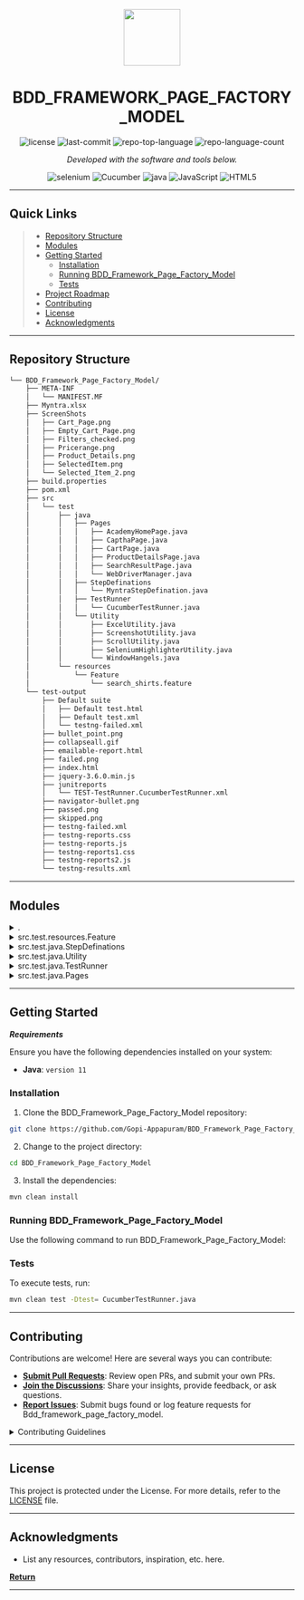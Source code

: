 <p align="center">
  <img src="https://cdn-icons-png.flaticon.com/512/6295/6295417.png" width="100" />
</p>
<p align="center">
    <h1 align="center">BDD_FRAMEWORK_PAGE_FACTORY_MODEL</h1>
</p>
<p align="center">
	<img src="https://img.shields.io/github/license/Gopi-Appapuram/BDD_Framework_Page_Factory_Model.git?style=flat&color=0080ff" alt="license">
	<img src="https://img.shields.io/github/last-commit/Gopi-Appapuram/BDD_Framework_Page_Factory_Model.git?style=flat&logo=git&logoColor=white&color=0080ff" alt="last-commit">
	<img src="https://img.shields.io/github/languages/top/Gopi-Appapuram/BDD_Framework_Page_Factory_Model.git?style=flat&color=0080ff" alt="repo-top-language">
	<img src="https://img.shields.io/github/languages/count/Gopi-Appapuram/BDD_Framework_Page_Factory_Model.git?style=flat&color=0080ff" alt="repo-language-count">
<p>
<p align="center">
		<em>Developed with the software and tools below.</em>
</p>
<p align="center">
	<img src="https://img.shields.io/badge/Selinum-%90EE90.svg?style=flat&logo=selenium&logoColor=white" alt="selenium">
   	 <img src="https://img.shields.io/badge/cucumber-%013220.svg?style=flat&logo=cucumber&logoColor=white" alt="Cucumber">
	<img src="https://img.shields.io/badge/java-%23ED8B00.svg?style=flat&logo=openjdk&logoColor=white" alt="java">
	<img src="https://img.shields.io/badge/JavaScript-F7DF1E.svg?style=flat&logo=JavaScript&logoColor=black" alt="JavaScript">
	<img src="https://img.shields.io/badge/HTML5-E34F26.svg?style=flat&logo=HTML5&logoColor=white" alt="HTML5">
</p>
<hr>

##  Quick Links

> - [ Repository Structure](#-repository-structure)
> - [ Modules](#-modules)
> - [ Getting Started](#-getting-started)
>   - [ Installation](#-installation)
>   - [ Running BDD_Framework_Page_Factory_Model](#-running-BDD_Framework_Page_Factory_Model)
>   - [ Tests](#-tests)
> - [ Project Roadmap](#-project-roadmap)
> - [ Contributing](#-contributing)
> - [ License](#-license)
> - [ Acknowledgments](#-acknowledgments)

---

##  Repository Structure

```sh
└── BDD_Framework_Page_Factory_Model/
    ├── META-INF
    │   └── MANIFEST.MF
    ├── Myntra.xlsx
    ├── ScreenShots
    │   ├── Cart_Page.png
    │   ├── Empty_Cart_Page.png
    │   ├── Filters_checked.png
    │   ├── Pricerange.png
    │   ├── Product_Details.png
    │   ├── SelectedItem.png
    │   └── Selected_Item_2.png
    ├── build.properties
    ├── pom.xml
    ├── src
    │   └── test
    │       ├── java
    │       │   ├── Pages
    │       │   │   ├── AcademyHomePage.java
    │       │   │   ├── CapthaPage.java
    │       │   │   ├── CartPage.java
    │       │   │   ├── ProductDetailsPage.java
    │       │   │   ├── SearchResultPage.java
    │       │   │   └── WebDriverManager.java
    │       │   ├── StepDefinations
    │       │   │   └── MyntraStepDefination.java
    │       │   ├── TestRunner
    │       │   │   └── CucumberTestRunner.java
    │       │   └── Utility
    │       │       ├── ExcelUtility.java
    │       │       ├── ScreenshotUtility.java
    │       │       ├── ScrollUtility.java
    │       │       ├── SeleniumHighlighterUtility.java
    │       │       └── WindowHangels.java
    │       └── resources
    │           └── Feature
    │               └── search_shirts.feature
    └── test-output
        ├── Default suite
        │   ├── Default test.html
        │   ├── Default test.xml
        │   └── testng-failed.xml
        ├── bullet_point.png
        ├── collapseall.gif
        ├── emailable-report.html
        ├── failed.png
        ├── index.html
        ├── jquery-3.6.0.min.js
        ├── junitreports
        │   └── TEST-TestRunner.CucumberTestRunner.xml
        ├── navigator-bullet.png
        ├── passed.png
        ├── skipped.png
        ├── testng-failed.xml
        ├── testng-reports.css
        ├── testng-reports.js
        ├── testng-reports1.css
        ├── testng-reports2.js
        └── testng-results.xml
```

---

##  Modules

<details closed><summary>.</summary>

| File                                                                                                  | Summary                             |
| ---                                                                                                   | ---                                 |
| [pom.xml](https://github.com/Gopi-Appapuram/BDD_Framework_Page_Factory_Model.git/blob/master/pom.xml) |  `pom.xml` |

</details>

<details closed><summary>src.test.resources.Feature</summary>

| File                                                                                                                                                         | Summary                                                                      |
| ---                                                                                                                                                          | ---                                                                          |
| [search_shirts.feature](https://github.com/Gopi-Appapuram/BDD_Framework_Page_Factory_Model.git/blob/master/src/test/resources/Feature/search_shirts.feature) | `src/test/resources/Feature/search_shirts.feature` |

</details>

<details closed><summary>src.test.java.StepDefinations</summary>

| File                                                                                                                                                                    | Summary                                                                             |
| ---                                                                                                                                                                     | ---                                                                                 |
| [MyntraStepDefination.java](https://github.com/Gopi-Appapuram/BDD_Framework_Page_Factory_Model.git/blob/master/src/test/java/StepDefinations/MyntraStepDefination.java) | `src/test/java/StepDefinations/MyntraStepDefination.java` |

</details>

<details closed><summary>src.test.java.Utility</summary>

| File                                                                                                                                                                        | Summary                                                                           |
| ---                                                                                                                                                                         | ---                                                                               |
| [ExcelUtility.java](https://github.com/Gopi-Appapuram/BDD_Framework_Page_Factory_Model.git/blob/master/src/test/java/Utility/ExcelUtility.java)                             | `src/test/java/Utility/ExcelUtility.java`               |
| [SeleniumHighlighterUtility.java](https://github.com/Gopi-Appapuram/BDD_Framework_Page_Factory_Model.git/blob/master/src/test/java/Utility/SeleniumHighlighterUtility.java) | `src/test/java/Utility/SeleniumHighlighterUtility.java` |
| [WindowHangels.java](https://github.com/Gopi-Appapuram/BDD_Framework_Page_Factory_Model.git/blob/master/src/test/java/Utility/WindowHangels.java)                           | `src/test/java/Utility/WindowHangels.java`              |
| [ScrollUtility.java](https://github.com/Gopi-Appapuram/BDD_Framework_Page_Factory_Model.git/blob/master/src/test/java/Utility/ScrollUtility.java)                           | `src/test/java/Utility/ScrollUtility.java`              |
| [ScreenshotUtility.java](https://github.com/Gopi-Appapuram/BDD_Framework_Page_Factory_Model.git/blob/master/src/test/java/Utility/ScreenshotUtility.java)                   | `src/test/java/Utility/ScreenshotUtility.java`          |

</details>

<details closed><summary>src.test.java.TestRunner</summary>

| File                                                                                                                                                           | Summary                                                                      |
| ---                                                                                                                                                            | ---                                                                          |
| [CucumberTestRunner.java](https://github.com/Gopi-Appapuram/BDD_Framework_Page_Factory_Model.git/blob/master/src/test/java/TestRunner/CucumberTestRunner.java) | `src/test/java/TestRunner/CucumberTestRunner.java` |

</details>

<details closed><summary>src.test.java.Pages</summary>

| File                                                                                                                                                      | Summary                                                                 |
| ---                                                                                                                                                       | ---                                                                     |
| [CapthaPage.java](https://github.com/Gopi-Appapuram/BDD_Framework_Page_Factory_Model.git/blob/master/src/test/java/Pages/CapthaPage.java)                 | `src/test/java/Pages/CapthaPage.java`         |
| [AcademyHomePage.java](https://github.com/Gopi-Appapuram/BDD_Framework_Page_Factory_Model.git/blob/master/src/test/java/Pages/AcademyHomePage.java)       | `src/test/java/Pages/AcademyHomePage.java`    |
| [SearchResultPage.java](https://github.com/Gopi-Appapuram/BDD_Framework_Page_Factory_Model.git/blob/master/src/test/java/Pages/SearchResultPage.java)     | `src/test/java/Pages/SearchResultPage.java`   |
| [ProductDetailsPage.java](https://github.com/Gopi-Appapuram/BDD_Framework_Page_Factory_Model.git/blob/master/src/test/java/Pages/ProductDetailsPage.java) | `src/test/java/Pages/ProductDetailsPage.java` |
| [CartPage.java](https://github.com/Gopi-Appapuram/BDD_Framework_Page_Factory_Model.git/blob/master/src/test/java/Pages/CartPage.java)                     | `src/test/java/Pages/CartPage.java`           |
| [WebDriverManager.java](https://github.com/Gopi-Appapuram/BDD_Framework_Page_Factory_Model.git/blob/master/src/test/java/Pages/WebDriverManager.java)     | `src/test/java/Pages/WebDriverManager.java`   |

</details>

---

##  Getting Started

***Requirements***

Ensure you have the following dependencies installed on your system:

* **Java**: `version 11`

###  Installation

1. Clone the BDD_Framework_Page_Factory_Model repository:

```sh
git clone https://github.com/Gopi-Appapuram/BDD_Framework_Page_Factory_Model.git
```

2. Change to the project directory:

```sh
cd BDD_Framework_Page_Factory_Model
```

3. Install the dependencies:

```sh
mvn clean install
```

###  Running BDD_Framework_Page_Factory_Model

Use the following command to run BDD_Framework_Page_Factory_Model:


###  Tests

To execute tests, run:

```sh
mvn clean test -Dtest= CucumberTestRunner.java
```

---


##  Contributing

Contributions are welcome! Here are several ways you can contribute:

- **[Submit Pull Requests](https://github.com/Gopi-Appapuram/BDD_Framework_Page_Factory_Model.git/blob/main/CONTRIBUTING.md)**: Review open PRs, and submit your own PRs.
- **[Join the Discussions](https://github.com/Gopi-Appapuram/BDD_Framework_Page_Factory_Model.git/discussions)**: Share your insights, provide feedback, or ask questions.
- **[Report Issues](https://github.com/Gopi-Appapuram/BDD_Framework_Page_Factory_Model.git/issues)**: Submit bugs found or log feature requests for Bdd_framework_page_factory_model.

<details closed>
    <summary>Contributing Guidelines</summary>

1. **Fork the Repository**: Start by forking the project repository to your GitHub account.
2. **Clone Locally**: Clone the forked repository to your local machine using a Git client.
   ```sh
   git clone https://github.com/Gopi-Appapuram/BDD_Framework_Page_Factory_Model.git
   ```
3. **Create a New Branch**: Always work on a new branch, giving it a descriptive name.
   ```sh
   git checkout -b new-feature-x
   ```
4. **Make Your Changes**: Develop and test your changes locally.
5. **Commit Your Changes**: Commit with a clear message describing your updates.
   ```sh
   git commit -m 'Implemented new feature x.'
   ```
6. **Push to GitHub**: Push the changes to your forked repository.
   ```sh
   git push origin new-feature-x
   ```
7. **Submit a Pull Request**: Create a PR against the original project repository. Clearly describe the changes and their motivations.

Once your PR is reviewed and approved, it will be merged into the main branch.

</details>

---

##  License

This project is protected under the License. For more details, refer to the [LICENSE](https://choosealicense.com/licenses/) file.

---

##  Acknowledgments

- List any resources, contributors, inspiration, etc. here.

[**Return**](#-quick-links)

---
